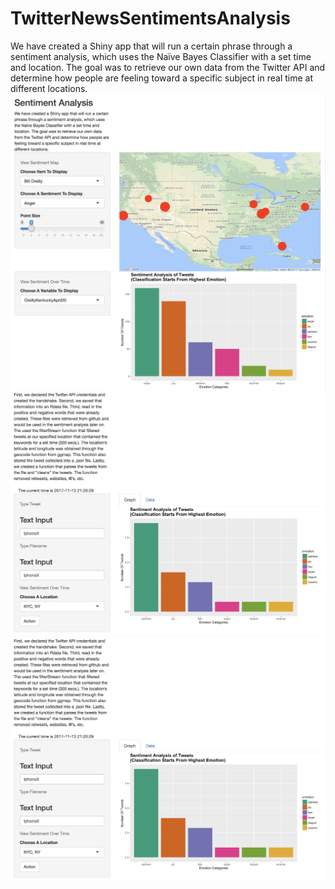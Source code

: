 # TwitterNewsSentimentsAnalysis
We have created a Shiny app that will run a certain phrase through a sentiment analysis, which uses the Naïve Bayes Classifier with a set time and location. The goal was to retrieve our own data from the Twitter API and determine how people are feeling toward a specific subject in real time at different locations.
![Alt text](/ShinyApp1.png?raw=true "How it runs")
![Alt text](/ShinyApp2.png?raw=true "How it runs2")
![Alt text](/ShinyApp2.png?raw=true "How it runs2")
